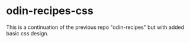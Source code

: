 # odin-recipes-css

This is a continuation of the previous repo "odin-recipes" but with added basic css design.